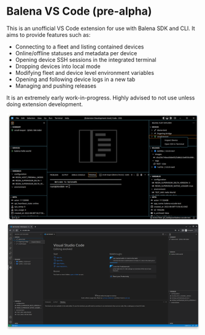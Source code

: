 # Balena VS Code (pre-alpha)

This is an unofficial VS Code extension for use with Balena SDK and CLI. It aims to provide features such as:
- Connecting to a fleet and listing contained devices
- Online/offline statuses and metadata per device
- Opening device SSH sessions in the integrated terminal
- Dropping devices into local mode
- Modifying fleet and device level environment variables
- Opening and following device logs in a new tab
- Managing and pushing releases 

It is an extremely early work-in-progress. Highly advised to not use unless doing extension development. 

![Desktop Preview](assets/preview.png)
![Browser Preview](assets/vscode_dot_dev_preview.png)